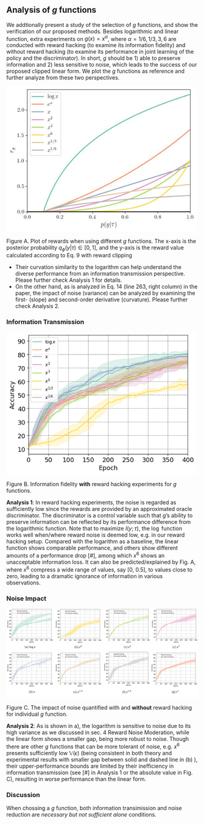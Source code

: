 ## Analysis of $g$ functions
We addtionally present a study of the selection of $g$ functions, and show the verification of our proposed methods. Besides logarithmic and linear function, extra experiments on $g(x) = x^{\alpha}$, where $\alpha = 1/6, 1/3, 3, 6$ are conducted with reward hacking (to examine its information fidelity) and without reward hacking (to examine its performance in joint learning of the policy and the discriminator). In short, $g$ should be 1)  able to preserve information and 2) less sensitive to noise, which leads to the success of our proposed clipped linear form. We plot the $g$ functions as reference and further analyze from these two perspectives.


<img src='resources/figure1-g-functions.jpg' width='500'>

Figure A. Plot of rewards when using different $g$ functions. The x-axis is the posterior probability $q_\phi(y|\tau) \in [0,1]$, and the y-axis is the reward value calculated according to Eq. 9 with reward clipping

- Their curvation similarity to the logarithm can help understand the diverse performance from an information transmission perspective. Please further check Analysis 1 for details.
- On the other hand, as is analyzed in Eq. 14 (line 263, right column) in the paper, the impact of noise (variance) can be analyzed by examining the first- (slope) and second-order derivative (curvature). Please further check Analysis 2.

### Information Transmission

<img src='resources/figure2-reward-hacking-all.jpg' width='500'>

Figure B. Information fidelity **with** reward hacking experiments for $g$ functions.
 
**Analysis 1**: In reward hacking experiments, the noise is regarded as sufficiently low since the rewards are provided by an approximated oracle discriminator. The discriminator is a control variable such that $g$’s ability to preserve information can be reflected by its performance difference from the logarithmic function. Note that to maximize $I(y;\tau)$, the $\log$ function works well when/where reward noise is deemed low, e.g. in our reward hacking setup.
Compared with the logarithm as a baseline, the linear function shows comparable performance, and others show different amounts of a performance drop [#], among which $x^6$ shows an unacceptable information loss. It can also be predicted/explained by Fig. A, where $x^6$ compress a wide range of values, say [0, 0.5], to values close to zero, leading to a dramatic ignorance of information in various observations.


### Noise Impact

<img src='resources/figure-3-noise-impact.jpg' width='900'>

Figure C. The impact of noise quantified with and **without** reward hacking for individual $g$ function. 

**Analysis 2**: As is shown in a), the logarithm is sensitive to noise due to its high variance as we discussed in sec. 4 Reward Noise Moderation, while the linear form shows a smaller gap, being more robust to noise. Though there are other $g$ functions that can be more tolerant of noise, e.g. $x^6$ presents sufficiently low $\mathbb{V}(\epsilon)$ (being consistent in both theory and experimental results with smaller gap between solid and dashed line in (b) ), their upper-performance bounds are limited by their inefficiency in information transmission (see [#] in Analysis 1 or the absolute value in Fig. C), resulting in worse performance than the linear form.


### Discussion

When chossing a $g$ function, both information transimission and noise reduction are *necessary but not sufficient alone* conditions.
